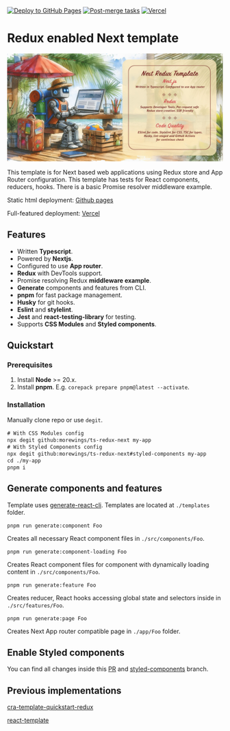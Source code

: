 [![Deploy to GitHub Pages](https://github.com/morewings/ts-redux-next/actions/workflows/pages.yml/badge.svg)](https://github.com/morewings/ts-redux-next/actions/workflows/pages.yml)
[![Post-merge tasks](https://github.com/morewings/ts-redux-next/actions/workflows/merge-jobs.yml/badge.svg)](https://github.com/morewings/ts-redux-next/actions/workflows/merge-jobs.yml)
[![Vercel](https://vercelbadge.vercel.app/api/morewings/ts-redux-next)](https://vercel.com/dima-vyshniakovs-projects/ts-redux-next)

# Redux enabled Next template

[![TS Redux Next](./design/cover.jpg)](#)

This template is for Next based web applications using Redux store and App Router configuration. This template has tests for React components, reducers, hooks. There is a basic Promise resolver middleware example.

Static html deployment: [Github pages](https://morewings.github.io/ts-redux-next/)

Full-featured deployment: [Vercel](https://ts-redux-next.vercel.app/)

## Features

- Written **Typescript**.
- Powered by **Nextjs**.
- Configured to use **App router**.
- **Redux** with DevTools support.
- Promise resolving Redux **middleware example**.
- **Generate** components and features from CLI.
- **pnpm** for fast package management.
- **Husky** for git hooks.
- **Eslint** and **stylelint**.
- **Jest** and **react-testing-library** for testing.
- Supports **CSS Modules** and **Styled components**.

## Quickstart

### Prerequisites

1. Install **Node** >= 20.x.
2. Install **pnpm**. E.g. `corepack prepare pnpm@latest --activate`.


### Installation

Manually clone repo or use `degit`.

```shell script
# With CSS Modules config
npx degit github:morewings/ts-redux-next my-app
# With Styled Components config
npx degit github:morewings/ts-redux-next#styled-components my-app
cd ./my-app
pnpm i
```

## Generate components and features

Template uses [generate-react-cli](https://www.npmjs.com/package/generate-react-cli). Templates are located at `./templates` folder.

```shell script
pnpm run generate:component Foo
```

Creates all necessary React component files in `./src/components/Foo`. 

```shell script
pnpm run generate:component-loading Foo
```

Creates React component files for component with dynamically loading content in `./src/components/Foo`. 

```shell script
pnpm run generate:feature Foo
```

Creates reducer, React hooks accessing global state and selectors inside in `./src/features/Foo`. 

```shell script
pnpm run generate:page Foo
```

Creates Next App router compatible page in `./app/Foo` folder.

## Enable Styled components

You can find all changes inside this [PR](https://github.com/morewings/ts-redux-next/pull/40) and [styled-components](https://github.com/morewings/ts-redux-next/tree/styled-components) branch.

## Previous implementations

[cra-template-quickstart-redux](https://github.com/morewings/cra-template-quickstart-redux)

[react-template](https://github.com/morewings/react-template)

